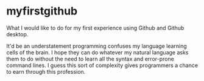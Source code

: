 # myfirstgithub

What I would like to do for my first experience using Github and Github desktop.

It'd be an understatement programming confuses my language learning cells of the brain. I hope they can do whatever my natural language asks them to do without the need to learn all the syntax and error-prone command lines. I guess this sort of complexity gives programmers a chance to earn through this profession.